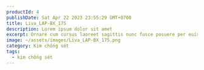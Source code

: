 ```yaml
---
productId: 4
publishDate: Sat Apr 22 2023 23:55:29 GMT+0700
title: Liva_LAP-BX_175
description: Lorem ipsum dolor sit amet
excerpt: Ornare cum cursus laoreet sagittis nunc fusce posuere per euismod dis vehicula a, semper fames lacus maecenas
image: ~/assets/images/Liva_LAP-BX_175.png
category: Kim chống sét
tags:
  - kim chống sét
---
```

